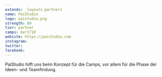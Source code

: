 ```yaml
---
extends: _layouts.partners
name: PaiStudio
logo: paistudio.png
strength: 89
tier: partner
camps: ber1710
website: https://paistudio.com
instagram:
twitter:
facebook:
---
```


PaiStudio hilft uns beim Konzept für die Camps, vor allem für die Phase der Ideen- und Teamfindung.